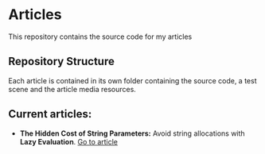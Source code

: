 # Articles
This repository contains the source code for my articles

## Repository Structure
Each article is contained in its own folder containing the source code, a test scene and the article media resources.

## Current articles:
  - **The Hidden Cost of String Parameters:** Avoid string allocations with **Lazy Evaluation**. [Go to article](https://github.com/TutanDev/Articles/tree/master/Assets/Logging)
